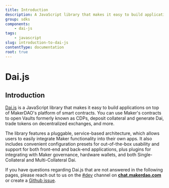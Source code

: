 ```yaml
---
title: Introduction
description: A JavaScript library that makes it easy to build applications on top of MakerDAO's platform of smart contracts
group: sdks
components:
    - dai-js
tags:
    - javascript
slug: introduction-to-dai-js
contentType: documentation
root: true
---
```

# Dai.js

## Introduction

[Dai.js](https://github.com/makerdao/dai.js) is a JavaScript library that makes it easy to build applications on top of MakerDAO's platform of smart contracts. You can use Maker's contracts to open Vaults formerly known as CDPs, deposit collateral and generate Dai, trade tokens on decentralized exchanges, and more.

The library features a pluggable, service-based architecture, which allows users to easily integrate Maker functionality into their own apps. It also includes convenient configuration presets for out-of-the-box usability and support for both front-end and back-end applications, plus plugins for integrating with Maker governance, hardware wallets, and both Single-Collateral and Multi-Collateral Dai.

If you have questions regarding Dai.js that are not answered in the following pages, please reach out to us on the [\#dev](https://chat.makerdao.com/channel/dev) channel on [**chat.makerdao.com**](http://chat.makerdao.com/) or create a [Github issue](https://github.com/makerdao/dai.js/issues).
